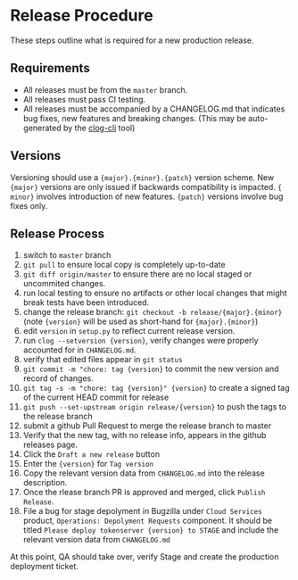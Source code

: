 # Release Procedure

These steps outline what is required for a new production release.

## Requirements

* All releases must be from the `master` branch.
* All releases must pass CI testing.
* All releases must be accompanied by a CHANGELOG.md that indicates bug fixes, new features and breaking changes. (This may be auto-generated by the [clog-cli](https://github.com/clog-tool/clog-cli) tool)

## Versions

Versioning should use a `{major}.{minor}.{patch}` version scheme. New
`{major}` versions are only issued if backwards compatibility is
impacted. `{ minor}` involves introduction of new features. `{patch}`
versions involve bug fixes only.

## Release Process

1. switch to `master` branch
1. `git pull` to ensure local copy is completely up-to-date
1. `git diff origin/master` to ensure there are no local staged or
uncommited changes.
1. run local testing to ensure no artifacts or other local changes that might break tests have been introduced.
1. change the release branch: `git checkout -b release/{major}.{minor}` (note `{version}` will be used as short-hand for `{major}.{minor}`)
1. edit `version` in `setup.py` to reflect current release version.
1. run `clog --setversion {version}`, verify changes were properly accounted for in `CHANGELOG.md`.
1. verify that edited files appear in `git status`
1. `git commit -m "chore: tag {version}` to commit the new version and record of changes.
1. `git tag -s -m "chore: tag {version}" {version}` to create a signed tag of the current HEAD commit for release
1. `git push --set-upstream origin release/{version}` to push the tags to the release branch
1. submit a github Pull Request to merge the release branch to master
1. Verify that the new tag, with no release info, appears in the github releases page.
1. Click the `Draft a new release` button
1. Enter the `{version}` for `Tag version`
1. Copy the relevant version data from `CHANGELOG.md` into the release description.
1. Once the rlease branch PR is approved and merged, click `Publish Release`.
1. File a bug for stage depolyment in Bugzilla under `Cloud Services` product, `Operations: Depolyment Requests` component. It should be titled `Please deploy tokenserver {version} to STAGE` and include the relevant version data from `CHANGELOG.md`


At this point, QA should take over, verify Stage and create the production deployment ticket.

